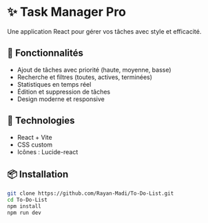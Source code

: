 # ✨ Task Manager Pro

Une application React pour gérer vos tâches avec style et efficacité.

## 🚀 Fonctionnalités

- Ajout de tâches avec priorité (haute, moyenne, basse)
- Recherche et filtres (toutes, actives, terminées)
- Statistiques en temps réel
- Édition et suppression de tâches
- Design moderne et responsive

## 🧰 Technologies

- React + Vite
- CSS custom
- Icônes : Lucide-react

## 📦 Installation

```bash
git clone https://github.com/Rayan-Madi/To-Do-List.git
cd To-Do-List
npm install
npm run dev
